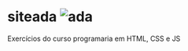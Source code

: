 # siteada ![ada]([siteada.gabriellymeneze.repl.co](https://siteada.gabriellymeneze.repl.co/))
Exercícios do curso programaria em HTML, CSS e JS
